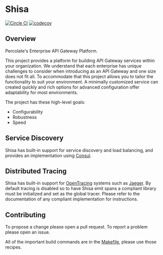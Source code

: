 # Shisa

[![Circle CI](https://circleci.com/gh/shisa-platform/core.svg?style=svg)](https://circleci.com/gh/shisa-platform/core)
[![codecov](https://codecov.io/gh/shisa-platform/core/branch/master/graph/badge.svg?token=SwfoLAaaS2)](https://codecov.io/gh/shisa-platform/core)

## Overview

Percolate's Enterprise API Gateway Platform.

This project provides a platform for building API Gateway services
within your organization.  We understand that each enterprise has
unique challenges to consider when introducing as an API Gateway and
one size does not fit all.  To accommodate that this project allows
you to tailor the functionality to suit your environment.  A minimally
customized service can created quickly and rich options for advanced
configuration offer adaptability for most environments.

The project has these high-level goals:

- Configurability
- Robustness
- Speed

## Service Discovery

Shisa has built-in support for service discovery and load balancing,
and provides an implementation using [Consul](https://www.consul.io/).

## Distributed Tracing

Shisa has built-in support for [OpenTracing](http://opentracing.io/)
systems such as [Jaeger](https://www.jaegertracing.io/).  By default
tracing is disabled so to have Shisa emit spans a compliant library
must be initialized and set as the global tracer.  Please refer to the
documentation of any compliant implementation for instructions.

## Contributing

To propose a change please open a pull request.  To report a problem
please open an issue.

All of the important build commands are in the [Makefile](Makefile),
please use those recipes.
